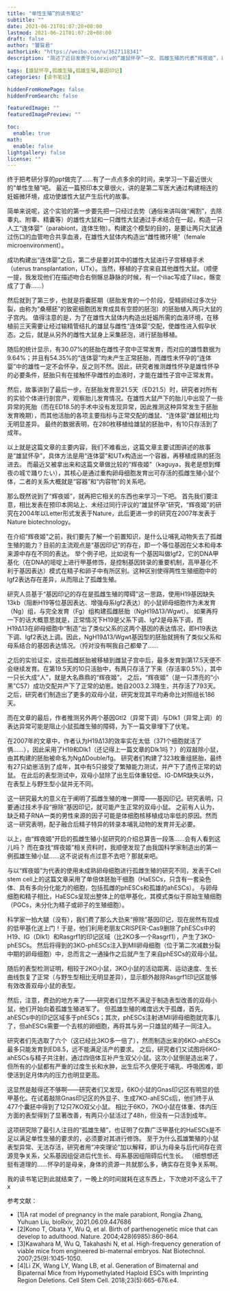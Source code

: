 ```yaml
---
title: "单性生殖”的读书笔记"
subtitle: ""
date: 2021-06-21T01:07:28+08:00
lastmod: 2021-06-21T01:07:28+08:00
draft: false
author: "饕餮君"
authorLink: "https://weibo.com/u/3627118341"
description: "简述了近日发表于biorxiv的“雄鼠怀孕”一文、孤雌生殖的代表“辉夜姬”，以及利用胚胎干细胞实现孤雌、孤雄生殖。"

tags: [雄鼠怀孕,孤雌生殖,孤雄生殖,基因印记]
categories: [读书笔记]

hiddenFromHomePage: false
hiddenFromSearch: false

featuredImage: ""
featuredImagePreview: ""

toc:
  enable: true
math:
  enable: false
lightgallery: false
license: ""
---
```




终于把考研分享的ppt做完了……有了一点点多余的时间，来学习一下最近很火的“单性生殖”吧。
最近一篇预印本文章很火，讲的是第二军医大通过构建相连的妊娠微环境，成功使雄性大鼠产生后代的故事。

简单来说呢，这个实验的第一步要先把一只经过去势（通俗来讲叫做“阉割”，去除睾丸、附睾、精囊等）的雄性大鼠和一只雌性大鼠通过手术结合在一起，构造一只人工“连体婴”（parabiont，连体生物）。构建这个模型的目的，是要让两只大鼠通过伤口的血管吻合共享血液，在雄性大鼠体内构造出“雌性微环境”（female microenvironment）。

成功构建出“连体婴”之后，第二步是要对其中的雄性大鼠进行子宫移植手术（uterus transplantation，UTx）。当然，移植的子宫来自其他雌性大鼠。（顺便一提，我发现他们在描述吻合右侧髂总静脉的时候，有一个iliac写成了lilac，髂变成了丁香……）

然后就到了第三步，也就是将囊胚期（胚胎发育的一个阶段，受精卵经过多次分裂，由称为“桑椹胚”的致密细胞团发育成具有空腔的胚泡）的胚胎植入两只大鼠的子宫内。
值得注意的是，为了在雄性大鼠体内构造出妊娠所需的血液环境，在移植前三天需要让经过输精管结扎的雄鼠与雌性“连体婴”交配，使雌性进入假孕状态。之后，就是从另外的雌性大鼠身上采集胚泡，进行胚胎移植。

随后的统计显示，有30.07%的胚胎在雌性子宫中正常发育，而对应的雄性数据为9.64%；并且有54.35%的“连体婴”均未产生正常胚胎，而雌性未怀孕的“连体婴”中的雄性一定不会怀孕，反之则不然。因此，研究者推测雌性怀孕是雄性怀孕的必要条件，胚胎只有在接触怀孕雌性的血液时，才能在雄性子宫中正常发育。

然后，故事讲到了最后一步。在胚胎发育至21.5天（ED21.5）时，研究者对所有的实验个体进行剖宫产，观察胎儿发育情况。在雄性大鼠产下的胎儿中出现了一些异常的死胎（而在ED18.5的手术中没有发现异常，因此推测这种异常发生于胚胎发育晚期），而其他活胎的各项主要指标与正常交配的雌鼠、“连体婴”雌鼠相比均无明显差异。
最终的数据表明，在280枚移植给雄鼠的胚胎中，有10只存活到了成年。

以上就是这篇文章的主要内容，我们不难看出，这篇文章主要试图讲述的故事是“雄鼠怀孕”，具体方法是用“连体婴”和UTx构造出一个容器，再移植成熟的胚泡进去。
而最近又被拿出来和这篇文章做比较的“辉夜姬”（kaguya，我老是想到輝夜の城で踊りたい），其核心是通过重构卵母细胞发育出可存活的孤雌生殖小鼠个体，二者的关系大概就是“容器”和“内容物”的关系吧。

那么既然说到了“辉夜姬”，就再把它相关的东西也来学习一下吧。
首先我们要注意，相比发表在预印本网站上、未经过同行评议的“雄鼠怀孕”研究，“辉夜姬”的研究在2004年以Letter形式发表于Nature，此后更进一步的研究在2007年发表于Nature biotechnology。

在介绍“辉夜姬”之前，我们要先了解一个前置知识，是什么让哺乳动物失去了孤雌生殖的能力？目前的主流观点是“基因印记”的存在，即一个等位基因在父本和母本来源中存在不同的表达。
举个例子吧，比如说有一个基因叫做Igf2，它的DNA甲基化（在DNA的嘧啶上进行甲基修饰，是控制基因转录的重要机制，高甲基化不利于基因表达）模式在精子和卵子中有所区别。这种区别使得两性生殖细胞中的Igf2表达存在差异，从而阻止了孤雌生殖。

研究人员基于“基因印记的存在是孤雌生殖的障碍”这一思路，使用H19基因缺失13kb（阻断H19等位基因表达、增强母系Igf2表达）的小鼠卵母细胞作为未发育（Ng）组，与完全发育（Fg）组构建孤雌胚胎（NgH19Δ13/Wgwt）。
如果再捋一下的话大概意思就是，正常情况下H19是父系下调、Igf2是母系下调，而H19Δ13在卵母细胞中“制造”出了类似父系的这两个基因的表达情况，即H19表达下调、Igf2表达上调。因此，NgH19Δ13/Wgwt基因型的胚胎就拥有了类似父系和母系结合的基因表达情况。（捋对没有啊我自己都晕了……

之后的实验证实，这些孤雌胚胎被移植到雌鼠子宫中后，最多发育到第17.5天便不会继续发育。在第19.5天的10只活胎中，有两只存活了下来（存活率0.5%），其中一只长大成“人”，就是大名鼎鼎的“辉夜姬”。
之后，“辉夜姬”（是一只漂亮的“小黑”C57）成功交配并产下了正常的幼崽。她自2003.2.3降生，共存活了793天。之后，研究者们制造出了更多的双母小鼠，研究发现其平均寿命比对照组长186天。

而在文章的最后，作者推测另外两个基因Gtl2（异常下调）与Dlk1（异常上调）的表达异常可能是阻止小鼠孤雌生殖的障碍，为下一篇文章埋下了伏笔。

在2007年的文章中，作者认为H19Δ13的效率实在太低（371个细胞就活了俩……），因此采用了H19和Dlk1（还记得上一篇文章的Dlk1吗？）的双敲除小鼠，由其构建的胚胎被命名为NgΔDouble/fg。
研究者们构建了323枚重组胚胎，最终有27只幼崽活到了成年，其中有5只接受了繁殖能力测试，并产下了遗传正常的幼鼠。
在此后的表型测试中，双母小鼠除了出生后体重较低、IG-DMR缺失以外，在表型上与野生型小鼠并无不同。

这一研究最大的意义在于阐明了孤雌生殖的唯一屏障——基因印记。研究表明，只要通过技术手段“擦除”基因印记，就可能产生正常的双母小鼠。
之前有人认为，缺乏精子RNA一类的男性来源的因子可能是体细胞核移植成功率低的原因。然而这一研究表明，配子融合后精子特异的转录本哺乳动物的发育并无必要。

以上，由“辉夜姬”开启的孤雌生殖小鼠研究的介绍总算告一段落……会有人看到这儿吗？
而在查找“辉夜姬”相关资料时，我顺便发现了由我国科学家制造出的第一例孤雄生殖小鼠……这不说说有点过意不去吧？那就来吧。

与以“辉夜姬”为代表的使用未成熟卵母细胞进行孤雌生殖的研究不同，发表于Cell stem cell上的这篇文章采用了单倍体胚胎干细胞（HaESCs，只含有一套染色体、具有多向分化能力的细胞，包括孤雌的phESCs和孤雄的ahESCs）。
与卵母细胞和精子相比，HaESCs呈现出整体上的低甲基化，其模式类似于原始生殖细胞（PGCs，未分化为精子或卵子的生殖细胞）。

科学家一拍大腿（没有），我们费了那么大劲来“擦除”基因印记，现在居然有现成的低甲基化送上门！于是，他们利用老朋友CRISPER-Cas9删除了phESCs中的H19、IG（Dlk1）和Rasgrf1的印记区域（比2KO多一个Rasgrf1），产生了3KO-phESCs。
然后将得到的3KO-phESCs注入到MII卵母细胞（位于第二次减数分裂中期的卵母细胞）中，总而言之一通操作之后就产生了来自phESCs的双母小鼠。

随后的表型检测证明，相较于2KO小鼠，3KO小鼠的活动距离、运动速度、生长曲线恢复了正常（与野生型相比无明显差异），显示额外敲除Rasgrf1印记区能够有效改善双母小鼠的表型。

然后，注意，费劲的地方来了——研究者们显然不满足于制造表型改善的双母小鼠，他们开始向着孤雄生殖进军了。
但孤雄生殖的难度远大于孤雌，首先，ahESCs中的印记区域多于phESCs；其次，phESCs注射进MII卵母细胞就完事儿了，但ahESCs需要一个去核的卵细胞，再将其与另一只雄鼠的精子一同注入。

研究者们先选取了六个（这已经比3KO多一倍了），然而制造出来的6KO-ahESCs最多只能发育到ED8.5，远不能满足活产的要求。
之后，研究者们又试图将6KO-ahESCs与精子共注射，通过四倍体互补产生双父小鼠。这次小鼠倒是造出来了，但所有的小鼠都有严重的过度生长和水肿，出生后不久便死于哺乳、呼吸困难，即使活到足月体内的压力也明显更高。

这显然是敲得还不够啊——研究者们又发现，6KO小鼠的Gnas印记区有明显的低甲基化。在试着敲除Gnas印记区的外显子、生成7KO-ahESCs后，他们终于从477个囊胚中得到了12只7KO双父小鼠。
相比于6KO，7KO小鼠在体重、体内压方面的表型得到了显著改善，有两只小鼠活过了48h，但没有一只活到成年。

这项研究除了最引人注目的“孤雄生殖”，也证明了仅靠广泛甲基化的HaESCs是不足以满足单性生殖的要求的，必须要对其进行修饰。
至于为什么孤雄繁殖的小鼠表型异常、无法存活，研究者用“冲突理论”加以解释，即认为母亲与后代间存在资源竞争关系，父系基因组促进后代生长、母系基因组阻碍后代生长。
（细想想还挺有道理的……怀孕的是母亲，身体的资源一共就那么多，确实存在竞争关系啊。

我的读书笔记到此就结束了，一晚上的时间就耗在这东西上，下次绝对不这么干了x

参考文献：
-  [1]A rat model of pregnancy in the male parabiont, Rongjia Zhang, Yuhuan Liu, bioRxiv, 2021.06.09.447686
- [2]Kono T, Obata Y, Wu Q, et al. Birth of parthenogenetic mice that can develop to adulthood. Nature. 2004;428(6985):860-864.
- [3]Kawahara M, Wu Q, Takahashi N, et al. High-frequency generation of viable mice from engineered bi-maternal embryos. Nat Biotechnol. 2007;25(9):1045-1050.
- [4]Li ZK, Wang LY, Wang LB, et al. Generation of Bimaternal and Bipaternal Mice from Hypomethylated Haploid ESCs with Imprinting Region Deletions. Cell Stem Cell. 2018;23(5):665-676.e4.
